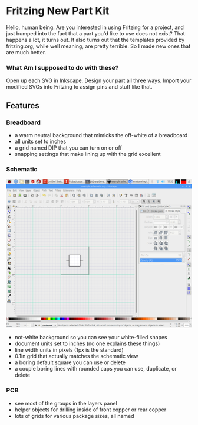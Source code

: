 # Fritzing New Part Kit

Hello, human being. Are you interested in using Fritzing for a project, and just bumped into the fact that a part you'd like to use does not exist? That happens a lot, it turns out. It also turns out that the templates provided by fritzing.org, while well meaning, are pretty terrible. So I made new ones that are much better.

### What Am I supposed to do with these?
Open up each SVG in Inkscape. Design your part all three ways. Import your modified SVGs into Fritzing to assign pins and stuff like that.

## Features

### Breadboard
- a warm neutral background that mimicks the off-white of a breadboard
- all units set to inches
- a grid named DIP that you can turn on or off
- snapping settings that make lining up with the grid excellent

### Schematic
![Blank schematic template](./screenshots/schematic-fresh.png)
- not-white background so you can see your white-filled shapes
- document units set to inches (no one explains these things)
- line width units in pixels (1px is the standard)
- 0.1in grid that actually matches the schematic view
- a boring default square you can use or delete
- a couple boring lines with rounded caps you can use, duplicate, or delete

### PCB
- see most of the groups in the layers panel
- helper objects for drilling inside of front copper or rear copper
- lots of grids for various package sizes, all named

